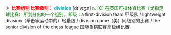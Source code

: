 ☀ <font color="red">**比赛组别 比赛级别：**</font>
<font color="sky blue">**division**</font> [dɪ'vɪӡn] 
<font color="rgb(227, 108, 9)">n. [C] 在英国可指体育比赛（尤指足球比赛）所划分出的一个组别，即级：</font>a first-division team 甲级队 / lightweight division（拳击等运动中的）轻量级 / division game（美）同级别的比赛 / the senior division of the chess league 国际象棋联赛高级组比赛
